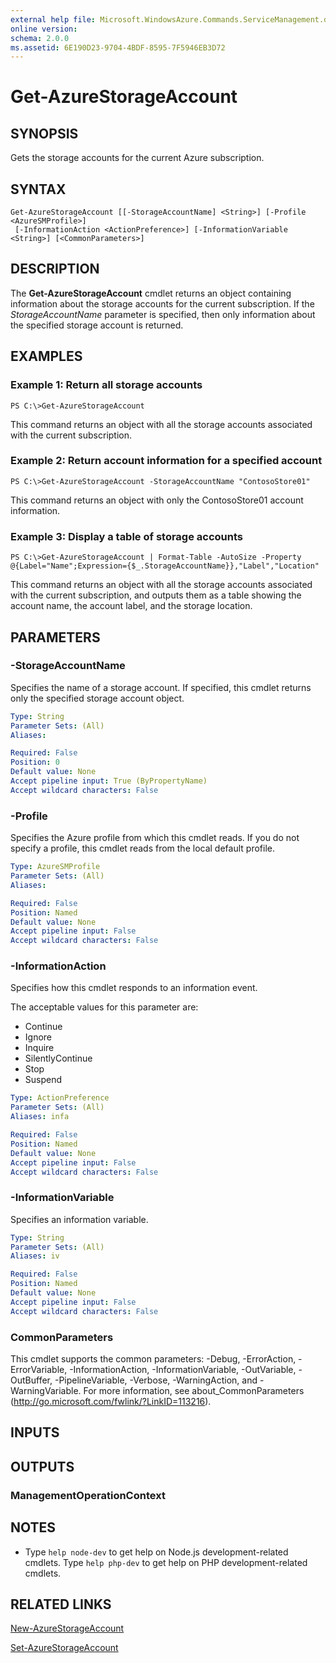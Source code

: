 ```yaml
---
external help file: Microsoft.WindowsAzure.Commands.ServiceManagement.dll-Help.xml
online version: 
schema: 2.0.0
ms.assetid: 6E190D23-9704-4BDF-8595-7F5946EB3D72
---
```


# Get-AzureStorageAccount

## SYNOPSIS
Gets the storage accounts for the current Azure subscription.

## SYNTAX

```
Get-AzureStorageAccount [[-StorageAccountName] <String>] [-Profile <AzureSMProfile>]
 [-InformationAction <ActionPreference>] [-InformationVariable <String>] [<CommonParameters>]
```

## DESCRIPTION
The **Get-AzureStorageAccount** cmdlet returns an object containing information about the storage accounts for the current subscription.
If the *StorageAccountName* parameter is specified, then only information about the specified storage account is returned.

## EXAMPLES

### Example 1: Return all storage accounts
```
PS C:\>Get-AzureStorageAccount
```

This command returns an object with all the storage accounts associated with the current subscription.

### Example 2: Return account information for a specified account
```
PS C:\>Get-AzureStorageAccount -StorageAccountName "ContosoStore01"
```

This command returns an object with only the ContosoStore01 account information.

### Example 3: Display a table of storage accounts
```
PS C:\>Get-AzureStorageAccount | Format-Table -AutoSize -Property @{Label="Name";Expression={$_.StorageAccountName}},"Label","Location"
```

This command returns an object with all the storage accounts associated with the current subscription, and outputs them as a table showing the account name, the account label, and the storage location.

## PARAMETERS

### -StorageAccountName
Specifies the name of a storage account.
If specified, this cmdlet returns only the specified storage account object.

```yaml
Type: String
Parameter Sets: (All)
Aliases: 

Required: False
Position: 0
Default value: None
Accept pipeline input: True (ByPropertyName)
Accept wildcard characters: False
```

### -Profile
Specifies the Azure profile from which this cmdlet reads.
If you do not specify a profile, this cmdlet reads from the local default profile.

```yaml
Type: AzureSMProfile
Parameter Sets: (All)
Aliases: 

Required: False
Position: Named
Default value: None
Accept pipeline input: False
Accept wildcard characters: False
```

### -InformationAction
Specifies how this cmdlet responds to an information event.

The acceptable values for this parameter are:

- Continue
- Ignore
- Inquire
- SilentlyContinue
- Stop
- Suspend

```yaml
Type: ActionPreference
Parameter Sets: (All)
Aliases: infa

Required: False
Position: Named
Default value: None
Accept pipeline input: False
Accept wildcard characters: False
```

### -InformationVariable
Specifies an information variable.

```yaml
Type: String
Parameter Sets: (All)
Aliases: iv

Required: False
Position: Named
Default value: None
Accept pipeline input: False
Accept wildcard characters: False
```

### CommonParameters
This cmdlet supports the common parameters: -Debug, -ErrorAction, -ErrorVariable, -InformationAction, -InformationVariable, -OutVariable, -OutBuffer, -PipelineVariable, -Verbose, -WarningAction, and -WarningVariable. For more information, see about_CommonParameters (http://go.microsoft.com/fwlink/?LinkID=113216).

## INPUTS

## OUTPUTS

### ManagementOperationContext

## NOTES
* Type `help node-dev` to get help on Node.js development-related cmdlets. Type `help php-dev` to get help on PHP development-related cmdlets.

## RELATED LINKS

[New-AzureStorageAccount](./New-AzureStorageAccount.md)

[Set-AzureStorageAccount](./Set-AzureStorageAccount.md)


